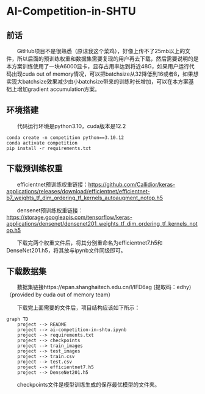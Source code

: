 # AI-Competition-in-SHTU
## 前话
&emsp;&emsp;GitHub项目不是很熟悉（原谅我这个菜鸡），好像上传不了25mb以上的文件，所以后面的预训练权重和数据集需要复现的用户再去下载，然后需要说明的是本方案训练使用了一块A6000显卡，显存占用率达到将近48G，如果用户运行代码出现cuda out of memory情况，可以把batchsize从32降低到16或者8，如果想实现大batchsize效果减少由小batchsize带来的训练时长增加，可以在本方案基础上增加gradient accumulation方案。
## 环境搭建
&emsp;&emsp;代码运行环境是python3.10，cuda版本是12.2

```
conda create -n competition python==3.10.12
conda activate competition
pip install -r requirements.txt
```
## 下载预训练权重
&emsp;&emsp;efficientnet预训练权重链接：https://github.com/Callidior/keras-applications/releases/download/efficientnet/efficientnet-b7_weights_tf_dim_ordering_tf_kernels_autoaugment_notop.h5

&emsp;&emsp;densenet预训练权重链接：https://storage.googleapis.com/tensorflow/keras-applications/densenet/densenet201_weights_tf_dim_ordering_tf_kernels_notop.h5

&emsp;&emsp;下载完两个权重文件后，将其分别重命名为efficientnet7.h5和DenseNet201.h5，将其放与ipynb文件同级即可。

## 下载数据集
&emsp;&emsp;数据集链接https://epan.shanghaitech.edu.cn/l/IFD6ag (提取码：edhy)（provided by cuda out of memory team）

&emsp;&emsp;下载完上面需要的文件后，项目结构应该如下所示：
```mermaid
graph TD
    project --> README
    project --> ai-competition-in-shtu.ipynb
    project --> requirements.txt
    project --> checkpoints
    project --> train_images
    project --> test_images
    project --> train.csv
    project --> test.csv
    project --> efficientnet7.h5
    project --> DenseNet201.h5
```
&emsp;&emsp;checkpoints文件是模型训练生成的保存最优模型的文件夹。

